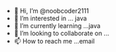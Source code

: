 - 👋 Hi, I’m @noobcoder2111
- 👀 I’m interested in ... java
- 🌱 I’m currently learning ...java
- 💞️ I’m looking to collaborate on ...
- 📫 How to reach me ...email

<!---
noobcoder2111/noobcoder2111 is a ✨ special ✨ repository because its `README.md` (this file) appears on your GitHub profile.
You can click the Preview link to take a look at your changes.
--->
